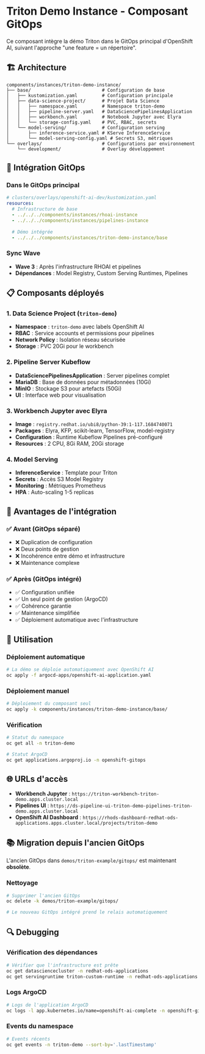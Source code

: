 # Triton Demo Instance - Composant GitOps

Ce composant intègre la démo Triton dans le GitOps principal d'OpenShift AI, suivant l'approche "une feature = un répertoire".

## 🏗️ Architecture

```
components/instances/triton-demo-instance/
├── base/                          # Configuration de base
│   ├── kustomization.yaml         # Configuration principale
│   ├── data-science-project/      # Projet Data Science
│   │   ├── namespace.yaml         # Namespace triton-demo
│   │   ├── pipeline-server.yaml   # DataSciencePipelinesApplication
│   │   ├── workbench.yaml         # Notebook Jupyter avec Elyra
│   │   └── storage-config.yaml    # PVC, RBAC, secrets
│   └── model-serving/             # Configuration serving
│       ├── inference-service.yaml # KServe InferenceService
│       └── model-serving-config.yaml # Secrets S3, métriques
└── overlays/                      # Configurations par environnement
    └── development/               # Overlay développement
```

## 🚀 Intégration GitOps

### Dans le GitOps principal
```yaml
# clusters/overlays/openshift-ai-dev/kustomization.yaml
resources:
  # Infrastructure de base
  - ../../../components/instances/rhoai-instance
  - ../../../components/instances/pipelines-instance
  
  # Démo intégrée
  - ../../../components/instances/triton-demo-instance/base
```

### Sync Wave
- **Wave 3** : Après l'infrastructure RHOAI et pipelines
- **Dépendances** : Model Registry, Custom Serving Runtimes, Pipelines

## 📋 Composants déployés

### 1. Data Science Project (`triton-demo`)
- **Namespace** : `triton-demo` avec labels OpenShift AI
- **RBAC** : Service accounts et permissions pour pipelines
- **Network Policy** : Isolation réseau sécurisée
- **Storage** : PVC 20Gi pour le workbench

### 2. Pipeline Server Kubeflow
- **DataSciencePipelinesApplication** : Server pipelines complet
- **MariaDB** : Base de données pour métadonnées (10Gi)
- **MinIO** : Stockage S3 pour artefacts (50Gi)
- **UI** : Interface web pour visualisation

### 3. Workbench Jupyter avec Elyra
- **Image** : `registry.redhat.io/ubi8/python-39:1-117.1684740071`
- **Packages** : Elyra, KFP, scikit-learn, TensorFlow, model-registry
- **Configuration** : Runtime Kubeflow Pipelines pré-configuré
- **Resources** : 2 CPU, 8Gi RAM, 20Gi storage

### 4. Model Serving
- **InferenceService** : Template pour Triton
- **Secrets** : Accès S3 Model Registry
- **Monitoring** : Métriques Prometheus
- **HPA** : Auto-scaling 1-5 replicas

## 🎯 Avantages de l'intégration

### ✅ Avant (GitOps séparé)
- ❌ Duplication de configuration
- ❌ Deux points de gestion
- ❌ Incohérence entre démo et infrastructure
- ❌ Maintenance complexe

### ✅ Après (GitOps intégré)
- ✅ Configuration unifiée
- ✅ Un seul point de gestion (ArgoCD)
- ✅ Cohérence garantie
- ✅ Maintenance simplifiée
- ✅ Déploiement automatique avec l'infrastructure

## 🔧 Utilisation

### Déploiement automatique
```bash
# La démo se déploie automatiquement avec OpenShift AI
oc apply -f argocd-apps/openshift-ai-application.yaml
```

### Déploiement manuel
```bash
# Déploiement du composant seul
oc apply -k components/instances/triton-demo-instance/base/
```

### Vérification
```bash
# Statut du namespace
oc get all -n triton-demo

# Statut ArgoCD
oc get applications.argoproj.io -n openshift-gitops
```

## 🌐 URLs d'accès

- **Workbench Jupyter** : `https://triton-workbench-triton-demo.apps.cluster.local`
- **Pipelines UI** : `https://ds-pipeline-ui-triton-demo-pipelines-triton-demo.apps.cluster.local`
- **OpenShift AI Dashboard** : `https://rhods-dashboard-redhat-ods-applications.apps.cluster.local/projects/triton-demo`

## 📚 Migration depuis l'ancien GitOps

L'ancien GitOps dans `demos/triton-example/gitops/` est maintenant **obsolète**. 

### Nettoyage
```bash
# Supprimer l'ancien GitOps
oc delete -k demos/triton-example/gitops/

# Le nouveau GitOps intégré prend le relais automatiquement
```

## 🔍 Debugging

### Vérification des dépendances
```bash
# Vérifier que l'infrastructure est prête
oc get datasciencecluster -n redhat-ods-applications
oc get servingruntime triton-custom-runtime -n redhat-ods-applications
```

### Logs ArgoCD
```bash
# Logs de l'application ArgoCD
oc logs -l app.kubernetes.io/name=openshift-ai-complete -n openshift-gitops
```

### Events du namespace
```bash
# Events récents
oc get events -n triton-demo --sort-by='.lastTimestamp'
``` 